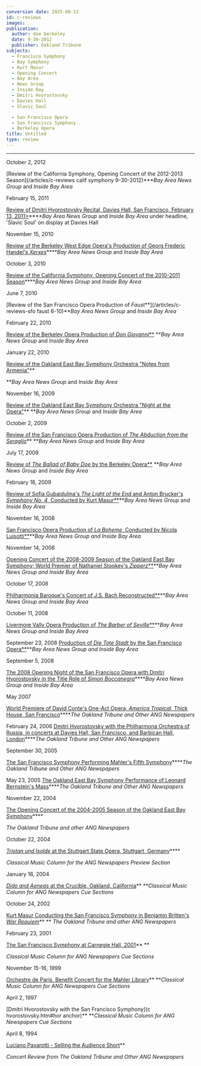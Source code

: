 ```yaml
---
conversion date: 2025-08-13
id: c-reviews
images:
publication:
  author: doe berkeley
  date: 9-30-2012
  publisher: Oakland Tribune
subjects:
  - Francisco Symphony
  - Bay Symphony
  - Kurt Masur
  - Opening Concert
  - Bay Area
  - News Group
  - Inside Bay
  - Dmitri Hvorostovsky
  - Davies Hall
  - Slavic Soul

  - San Francisco Opera
  - San Francisco Symphony
  - Berkeley Opera
title: Untitled
type: review
---
```


***

October 2, 2012

[Review of the California Symphony, Opening Concert of the 2012-2013 Season](/articles/c-reviews calif symphony 9-30-2012)****Bay Area News Group* and *Inside Bay Area*

February 15, 2011

[Review of Dmitri Hvorostovsky Recital, Davies Hall, San Francisco, February 13, 2011>](c-reviews-hvorostovsky-2-13-2011)*****Bay Area News Group* and *Inside Bay Area*
 under headline, 'Slavic Soul' on display at Davies Hall

November 15, 2010

[Review of the Berkeley West Edge Opera's Production of Georg Frederic Handel's *Xerxes*](/articles/c-reviews-bwe-xerxes-11-10)*****Bay Area News Group* and *Inside Bay Area*

October 3, 2010

[Review of the California Symphony, Opening Concert of the 2010-2011 Season](/articles/c-reviews-cal-symph-9-10)*****Bay Area News Group* and *Inside Bay Area*

June 7, 2010

[Review of the San Francisco Opera Production of *Faust***](/articles/c-reviews-sfo faust 6-10)***Bay Area News Group* and *Inside Bay Area*

February 22, 2010

[Review of the Berkeley Opera Production of *Don Giovanni***](c-reviews-berkeley-opera-don-giovanni-2010)
***Bay Area News Group* and *Inside Bay Area*

January 22, 2010

[Review of the Oakland East Bay Symphony Orchestra "Notes from Armenia"](c-reviews-oebs-1-10)**

***Bay Area News Group* and *Inside Bay Area*

November 16, 2009

[Review of the Oakland East Bay Symphony Orchestra "Night at the Opera"](c-reviews-oebs-night-at-the-opera-11-16-09)**
***Bay Area News Group* and *Inside Bay Area*

October 2, 2009

[Review of the San Francisco Opera Production of *The Abduction from the Seraglio*](c-reviews-sfo-abduction-10-2-09)**
***Bay Area News Group* and *Inside Bay Area*

July 17, 2009

[Review of *The Ballad of Baby Doe* by the Berkeley Opera**](c-reviews-baby-doe-berkeley-opera-2009)
***Bay Area News Group* and *Inside Bay Area*

February 18, 2009

[Review of Sofia Gubaidulina's *The Light of the End* and Anton Brucker's *Symphony No. 4*, Conducted by Kurt Masur**](c-reviews-sfs-masur-2-09)***Bay Area News Group* and *Inside Bay Area*

November 16, 2008

[San Francisco Opera Production of *La Boheme*, Conducted by Nicola Luisotti**](c-reviews-sfo-boheme-luisotti-11-08)***Bay Area News Group and Inside Bay Area*

November 14, 2008

[Opening Concert of the 2008-2009 Season of the Oakland East Bay Symphony; World Premier of Nathaniel Stookey's *Zipperz***](c-reviews-oebs-11-08)***Bay Area News Group and Inside Bay Area*

October 17, 2008

[Philharmonia Baroque's Concert of J.S. Bach Reconstructed**](c-reviews-pb-10-08)***Bay Area News Group and Inside Bay Area*

October 11, 2008

[Livermore Vally Opera Production of *The Barber of Seville***](c-reviews-lvo-barber-10-08)***Bay Area News Group and Inside Bay Area*

September 23, 2008
[ Production of *Die Tote Stadt* by the San Francisco Opera**](c-reviews-sfo-tote-stadt-9-08)***Bay Area News Group and Inside Bay Area*

September 5, 2008

[The 2008 Opening Night of the San Francisco Opera with Dmitri Hvorostovsky in the Title Role of *Simon Boccanegra*](c-reviews-sfo-simonboc-9-08)*****Bay Area News Group and Inside Bay Area*

May 2007

[World Premiere of David Conte's One-Act Opera, *America Tropical*, Thick House, San Francisco](c-reviews-conte-america-tropical)*****The Oakland Tribune and Other ANG Newspapers*

February 24, 2006
[Dmitri Hvorostovsky with the Philharmona Orchestra of Russia, in concerts at Davies Hall, San Francisco, and Barbican Hall, London](c-reviews-hvorostovsky06)*****The Oakland Tribune and Other ANG Newspapers*

September 30, 2005

[The San Francisco Symphony Performing Mahler's Fifth Symphony](c-reviews-sfsmahler5)*****The Oakland Tribune and Other ANG Newspapers*

May 23, 2005
[The Oakland East Bay Symphony Performance of Leonard Bernstein's Mass](c-reviews-oebs-bernsteinmass)*****The Oakland Tribune and Other ANG Newspapers*

November 22, 2004

[
The Opening Concert of the 2004-2005 Season of the Oakland East Bay Symphony](/articles/c-reviews-oebs-nov04)****

*The Oakland Tribune and other ANG Newspapers*

October 22, 2004

[
*Tristan und Isolde* at the Stuttgart State Opera, Stuttgart, Germany](/articles/c-reviews-tristan-stuttgart)****

*Classical Music Column for the ANG Newspapers Preview Section*

January 16, 2004

[*Dido and Aeneas* at the Crucible, Oakland, California](c-reviews-crucible-dido)**
***Classical Music Column for ANG Newspapers Cue Sections*

October 24, 2002

[
Kurt Masur Conducting the San Francisco Symphony in Benjamin Britten's *War Requiem*](/articles/c-reviews-brittenwar-masur)**
**
*The Oakland Tribune and other ANG Newspapers*

February 23, 2001

[The San Francisco Symphony at Carnegie Hall, 2001](c-reviews-sfsymphcarnegie)**
**

*Classical Music Column for ANG Newspapers Cue Sections*

November 15-16, 1999

[Orchestre de Paris, Benefit Concert for the Mahler Library](c-reviews-paris)**
***Classical Music Column for ANG Newspapers Cue Sections*

April 2, 1997

[Dmitri Hvorostovsky with the San Francisco Symphony](c hvorostovsky.htm#hor anchor)**
***Classical Music Column for ANG Newspapers Cue Sections*

April 8, 1994

[Luciano Pavarotti - Selling the Audience Short](c-reviews-pavarotti)**

*Concert Review from The Oakland Tribune and Other ANG Newspapers*



